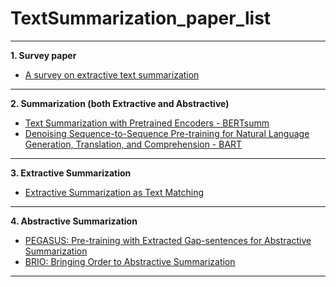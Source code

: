 # TextSummarization_paper_list
---
**1. Survey paper**
* <a href = "https://ieeexplore.ieee.org/abstract/document/7944061"> A survey on extractive text summarization </a>

---
**2. Summarization (both Extractive and Abstractive)**
* <a href = "https://arxiv.org/pdf/1908.08345.pdf"> Text Summarization with Pretrained Encoders - BERTsumm </a>
* <a href = "https://arxiv.org/pdf/1910.13461.pdf"> Denoising Sequence-to-Sequence Pre-training for Natural Language Generation, Translation, and Comprehension - BART </a> 

---
**3. Extractive Summarization**
* <a href = "https://arxiv.org/pdf/2004.08795.pdf"> Extractive Summarization as Text Matching </a>
---
**4. Abstractive Summarization**
* <a href = "https://arxiv.org/pdf/1912.08777v2.pdf"> PEGASUS: Pre-training with Extracted Gap-sentences for
Abstractive Summarization </a>
* <a href = "https://arxiv.org/pdf/2203.16804v1.pdf"> BRIO: Bringing Order to Abstractive Summarization </a>
---
